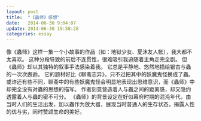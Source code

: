 ```yaml
---
layout: post
title:  "《蟲师》感想"
date:   2014-06-30 9:04:07
update: 2014-06-30 19:58:28
categories: essay
---
```


像《蟲师》这样一集一个小故事的作品（如：地狱少女、夏沐友人帐），我大都不太喜欢。
这种分段导致的前后不连贯性，很难吸引我追随着主角走完全剧。
但《蟲师》却以其独特的叙事手法感染着我。
它总是平静地、悠然地描绘银古与蟲的一次次邂逅。
它的题材好比《聊斋志异》，只不过把其中的妖魔鬼怪换成了蟲。
或许还有些不同，聊斋中的有些妖魔鬼怪会明显地表现出思维意识，而《蟲师》中却完全没有对蟲的思想的描写。
作者刻意营造着人与蟲之间的距离感，却又隐约透露着人与蟲的密不可分。
《蟲师》的背景设定在好似幕府时期的混沌年代，由当时人们的生活出发，加以蟲作为放大器，展现当时普通人的生存状态，揭露人性的优与劣，同时赞颂生命的美好。
